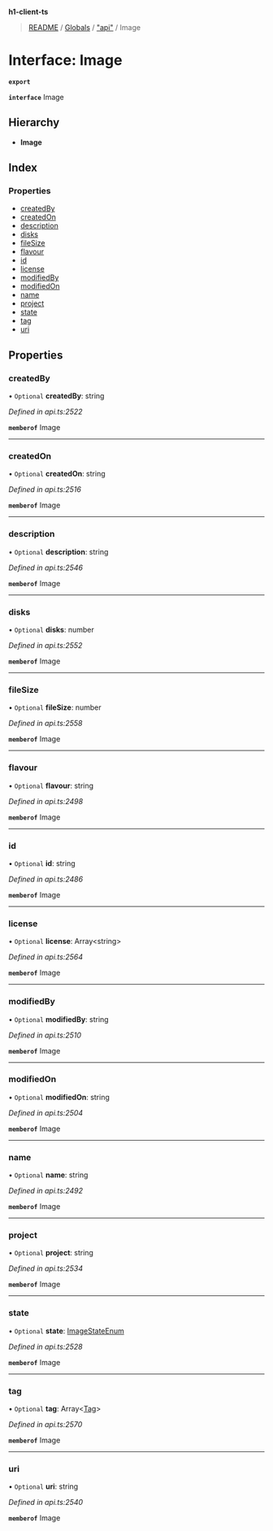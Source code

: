 **h1-client-ts**

> [README](../README.md) / [Globals](../globals.md) / ["api"](../modules/_api_.md) / Image

# Interface: Image

**`export`** 

**`interface`** Image

## Hierarchy

* **Image**

## Index

### Properties

* [createdBy](_api_.image.md#createdby)
* [createdOn](_api_.image.md#createdon)
* [description](_api_.image.md#description)
* [disks](_api_.image.md#disks)
* [fileSize](_api_.image.md#filesize)
* [flavour](_api_.image.md#flavour)
* [id](_api_.image.md#id)
* [license](_api_.image.md#license)
* [modifiedBy](_api_.image.md#modifiedby)
* [modifiedOn](_api_.image.md#modifiedon)
* [name](_api_.image.md#name)
* [project](_api_.image.md#project)
* [state](_api_.image.md#state)
* [tag](_api_.image.md#tag)
* [uri](_api_.image.md#uri)

## Properties

### createdBy

• `Optional` **createdBy**: string

*Defined in api.ts:2522*

**`memberof`** Image

___

### createdOn

• `Optional` **createdOn**: string

*Defined in api.ts:2516*

**`memberof`** Image

___

### description

• `Optional` **description**: string

*Defined in api.ts:2546*

**`memberof`** Image

___

### disks

• `Optional` **disks**: number

*Defined in api.ts:2552*

**`memberof`** Image

___

### fileSize

• `Optional` **fileSize**: number

*Defined in api.ts:2558*

**`memberof`** Image

___

### flavour

• `Optional` **flavour**: string

*Defined in api.ts:2498*

**`memberof`** Image

___

### id

• `Optional` **id**: string

*Defined in api.ts:2486*

**`memberof`** Image

___

### license

• `Optional` **license**: Array\<string>

*Defined in api.ts:2564*

**`memberof`** Image

___

### modifiedBy

• `Optional` **modifiedBy**: string

*Defined in api.ts:2510*

**`memberof`** Image

___

### modifiedOn

• `Optional` **modifiedOn**: string

*Defined in api.ts:2504*

**`memberof`** Image

___

### name

• `Optional` **name**: string

*Defined in api.ts:2492*

**`memberof`** Image

___

### project

• `Optional` **project**: string

*Defined in api.ts:2534*

**`memberof`** Image

___

### state

• `Optional` **state**: [ImageStateEnum](../enums/_api_.imagestateenum.md)

*Defined in api.ts:2528*

**`memberof`** Image

___

### tag

• `Optional` **tag**: Array\<[Tag](_api_.tag.md)>

*Defined in api.ts:2570*

**`memberof`** Image

___

### uri

• `Optional` **uri**: string

*Defined in api.ts:2540*

**`memberof`** Image
